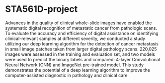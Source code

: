 # STA561D-project
Advances in the quality of clinical whole-slide images have enabled the systematic digital recognition of metastatic cancer from pathologic scans. To evaluate the accuracy and efficiency of digital assistance on identifying clinical-relevant samples at different severity, we conducted a study utilizing our deep learning algorithm for the detection of cancer metastasis in small image patches taken from larger digital pathology scans. 220,025 images were assessed in the training and evaluation set, and two models were used to predict the binary labels and compared: 4-layer Convolutional Neural Network (CNN) and  ImageNet pre-trained model. This study demonstrates the potential of a deep learning algorithm to improve the computer-assisted diagnostic in pathology and clinical care
